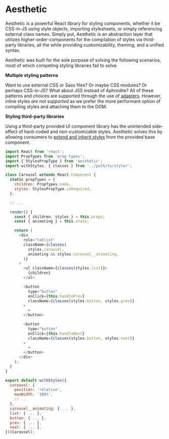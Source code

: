 # Aesthetic

Aesthetic is a powerful React library for styling components, whether it be CSS-in-JS
using style objects, importing stylesheets, or simply referencing external class names.
Simply put, Aesthetic is an abstraction layer that utilizes higher-order-components for
the compilation of styles via third-party libraries, all the while providing customizability,
theming, and a unified syntax.

Aesthetic was built for the sole purpose of solving the following scenarios, most of which
competing styling libraries fail to solve.

**Multiple styling patterns**

Want to use external CSS or Sass files? Or maybe CSS modules? Or perhaps CSS-in-JS?
What about JSS instead of Aphrodite? All of these patterns and choices are supported through
the use of [adapters](./adapters/README.md). However, inline styles _are not supported_
as we prefer the more performant option of compiling styles and attaching them to the DOM.

**Styling third-party libraries**

Using a third-party provided UI component library has the unintended side-effect
of hard-coded and non-customizable styles. Aesthetic solves this by allowing consumers
to [extend and inherit styles](./usage.md) from the provided base component.

```javascript
import React from 'react';
import PropTypes from 'prop-types';
import { StylesPropType } from 'aesthetic';
import withStyles, { classes } from '../path/to/styler';

class Carousel extends React.Component {
  static propTypes = {
    children: PropTypes.node,
    styles: StylesPropType.isRequired,
  };

  // ...

  render() {
    const { children, styles } = this.props;
    const { animating } = this.state;

    return (
      <div
        role="tablist"
        className={classes(
          styles.carousel,
          animating && styles.carousel__animating,
        )}
      >
        <ul className={classes(styles.list)}>
          {children}
        </ul>

        <button
          type="button"
          onClick={this.handlePrev}
          className={classes(styles.button, styles.prev)}
        >
          ←
        </button>

        <button
          type="button"
          onClick={this.handleNext}
          className={classes(styles.button, styles.next)}
        >
          →
        </button>
      </div>
    );
  }
}

export default withStyles({
  carousel: {
    position: 'relative',
    maxWidth: '100%',
    // ...
  },
  carousel__animating: { ... },
  list: { ... },
  button: { ... },
  prev: { ... },
  next: { ... },
})(Carousel);
```
